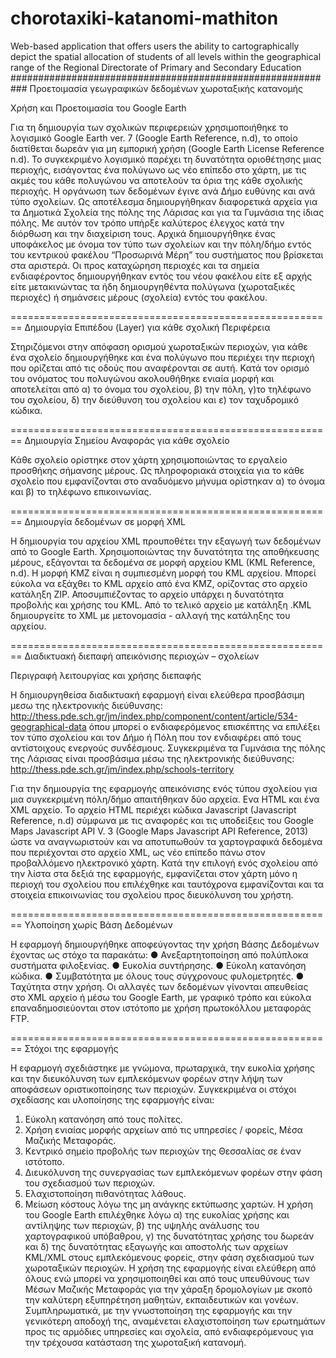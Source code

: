 chorotaxiki-katanomi-mathiton
=============================

Web-based application that offers users the ability to cartographically depict the spatial allocation of students of all levels within the geographical range of the Regional Directorate of Primary and Secondary Education
###########################################################
Προετοιμασία γεωγραφικών δεδομένων χωροταξικής κατανομής

Χρήση και Προετοιμασία του Google Earth

Για τη δημιουργία των σχολικών περιφερειών χρησιμοποιήθηκε το λογισμικό Google Earth ver. 7 (Google Earth Reference, n.d), το οποίο διατίθεται δωρεάν για μη εμπορική χρήση (Google Earth License Reference n.d). Το συγκεκριμένο λογισμικό παρέχει τη δυνατότητα οριοθέτησης μιας περιοχής, εισάγοντας ένα πολύγωνο ως νέο επίπεδο στο χάρτη, με τις ακμές του κάθε πολυγώνου να αποτελούν τα όρια της κάθε σχολικής περιοχής. 
Η οργάνωση των δεδομένων έγινε ανά Δήμο ευθύνης και ανά τύπο σχολείων. Ως αποτέλεσμα δημιουργήθηκαν διαφορετικά αρχεία για τα Δημοτικά Σχολεία της πόλης της Λάρισας και για τα Γυμνάσια της ίδιας πόλης. Με αυτόν τον τρόπο υπήρξε καλύτερος έλεγχος κατά την διόρθωση και την διαχείριση τους. Αρχικά δημιουργήθηκε ένας υποφάκελος με όνομα τον τύπο των σχολείων και την πόλη/δήμο εντός του κεντρικού φακέλου “Προσωρινά Μέρη” του συστήματος που βρίσκεται στα αριστερά. Οι προς καταχώρηση περιοχές και τα σημεία ενδιαφέροντος δημιουργήθηκαν εντός του νέου φακέλου είτε εξ αρχής είτε μετακινώντας τα ήδη δημιουργηθέντα πολύγωνα (χωροταξικές περιοχές) ή σημάνσεις μέρους (σχολεία) εντός του φακέλου.

========================================================
Δημιουργία Επιπέδου (Layer) για κάθε σχολική Περιφέρεια

Στηριζόμενοι στην απόφαση ορισμού χωροταξικών περιοχών, για κάθε ένα σχολείο δημιουργήθηκε και ένα πολύγωνο που περιέχει την περιοχή που ορίζεται από τις οδούς που αναφέρονται σε αυτή. Κατά τον ορισμό του ονόματος του πολυγώνου ακολουθήθηκε ενιαία μορφή και αποτελείται από α) το όνομα του σχολείου, β) την πόλη, γ)το τηλέφωνο του σχολείου, δ) την διεύθυνση του σχολείου και ε) τον ταχυδρομικό κώδικα.

========================================================
Δημιουργία Σημείου Αναφοράς για κάθε σχολείο

Κάθε σχολείο ορίστηκε στον χάρτη χρησιμοποιώντας το εργαλείο προσθήκης σήμανσης μέρους. Ως πληροφοριακά στοιχεία για το κάθε σχολείο που εμφανίζονται στο αναδυόμενο μήνυμα ορίστηκαν α) το όνομα και β) το τηλέφωνο επικοινωνίας.

========================================================
Δημιουργία δεδομένων σε μορφή XML

Η δημιουργία του αρχείου XML προυποθέτει την εξαγωγή των δεδομένων από το Google Earth. Χρησιμοποιώντας την δυνατότητα της αποθήκευσης μέρους, εξάγονται τα δεδομένα σε μορφή αρχείου KML (KML Reference, n.d). Η μορφή KMZ είναι η συμπιεσμένη μορφή του KML αρχείου. Μπορεί εύκολα να εξάχθει το KML αρχείο από ένα KMZ, ορίζοντας στο αρχείο κατάληξη ZIP. Αποσυμπιέζοντας το αρχείο υπάρχει η δυνατότητα προβολής και χρήσης του KML. Από το τελικό αρχείο με κατάληξη .KML δημιουργείτε το XML με μετονομασία - αλλαγή της κατάληξης του αρχείου.

========================================================
Διαδικτυακή διεπαφή απεικόνισης περιοχών – σχολείων

Περιγραφή λειτουργίας και χρήσης διεπαφής

Η δημιουργηθείσα διαδικτυακή εφαρμογή είναι ελεύθερα προσβάσιμη μεσω της ηλεκτρονικής διεύθυνσης:
http://thess.pde.sch.gr/jm/index.php/component/content/article/534-geographical-data
όπου μπορεί ο ενδιαφερόμενος επισκέπτης να επιλέξει τον τύπο σχολείου και τον Δήμο ή Πόλη που τον ενδιαφέρει από τους αντίστοιχους ενεργούς συνδέσμους. Συγκεκριμένα τα Γυμνάσια της πόλης της Λάρισας είναι προσβάσιμα μέσω της ηλεκτρονικής διεύθυνσης: http://thess.pde.sch.gr/jm/index.php/schools-territory


Για την δημιουργία της εφαρμογής απεικόνισης ενός τύπου σχολείου για μια συγκεκριμένη πόλη/δήμο απαιτήθηκαν δύο αρχεία. Ενα HTML και ένα XML αρχείο. Το αρχείο HTML περιέχει κώδικα Javascript (Javascript Reference, n.d) σύμφωνα με τις αναφορές και τις υποδείξεις του Google Maps Javascript API V. 3 (Google Maps Javascript API Reference, 2013) ώστε να αναγνωριστούν και να αποτυπωθούν τα χαρτογραφικά δεδομένα που περιέχονται στο αρχείο XML, ως νέο επίπεδο πάνω στον προβαλλόμενο ηλεκτρονικό χάρτη. Κατά την επιλογή ενός σχολείου από την λίστα στα δεξιά της εφαρμογής, εμφανίζεται στον χάρτη μόνο η περιοχή του σχολείου που επιλέχθηκε και ταυτόχρονα εμφανίζονται και τα στοιχεία επικοινωνίας του σχολείου προς διευκόλυνση του χρήστη. 
 
========================================================
Υλοποίηση χωρίς Βάση Δεδομένων

Η εφαρμογή δημιουργήθηκε αποφεύγοντας την χρήση Βάσης Δεδομένων έχοντας ως στόχο τα παρακάτω:
●	Ανεξαρτητοποίηση από πολύπλοκα συστήματα φιλοξενίας. 
●	Ευκολία συντήρησης.
●	Εύκολη κατανόηση κώδικα.
●	Συμβατότητα με όλους τους σύγχρονους φυλομετρητές.
●	Ταχύτητα στην χρήση.
Οι αλλαγές των δεδομένων γίνονται απευθείας στο XML αρχείο ή μέσω του Google Earth, με γραφικό τρόπο και εύκολα επαναδημοσιεύονται στον ιστότοπο με χρήση πρωτοκόλλου μεταφοράς FTP.

========================================================
Στόχοι της εφαρμογής

Η εφαρμογή σχεδιάστηκε με γνώμονα, πρωταρχικά, την ευκολία χρήσης και την διευκόλυνση των εμπλεκόμενων φορέων στην λήψη των αποφάσεων οριστικοποίησης των περιοχών. Συγκεκριμένα οι στόχοι σχεδίασης και υλοποίησης της εφαρμογής είναι:
1.	Εύκολη κατανόηση από τους πολίτες.
2.	Χρήση ενιαίας μορφής αρχείων από τις υπηρεσίες / φορείς, Μέσα Μαζικής Μεταφοράς.
3.	Κεντρικό σημείο προβολής των περιοχών της Θεσσαλίας σε έναν ιστότοπο.
4.	Διευκόλυνση της συνεργασίας των εμπλεκόμενων φορέων στην φάση του σχεδιασμού των περιοχών.
5.	Ελαχιστοποίηση πιθανότητας λάθους.
6.	Μείωση κόστους λόγω της μη ανάγκης εκτύπωσης χαρτών.
Η χρήση του Google Earth επιλέχθηκε λόγω α) της ευκολίας χρήσης και αντίληψης των περιοχών, β) της υψηλής ανάλυσης του χαρτογραφικού υπόβαθρου, γ) της δυνατότητας χρήσης του δωρεάν και δ) της δυνατότητας εξαγωγής και αποστολής των αρχείων KML/XML στους εμπλεκόμενους φορείς, στην φάση σχεδιασμού των χωροταξικών περιοχών. Η χρήση της εφαρμογής είναι ελεύθερη από όλους ενώ μπορεί να χρησιμοποιηθεί και από τους υπευθύνους των Μέσων Μαζικής Μεταφοράς για την χάραξη δρομολογίων με σκοπό την καλύτερη εξυπηρέτηση μαθητών, εκπαιδευτικών και γονέων. Συμπληρωματικά, με την γνωστοποίηση της εφαρμογής και την γενικότερη αποδοχή της, αναμένεται ελαχιστοποίηση των ερωτημάτων προς τις αρμόδιες υπηρεσίες και σχολεία, από ενδιαφερόμενους για την τρέχουσα κατάσταση της χωροταξική κατανομή.
